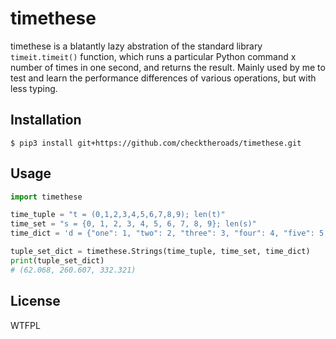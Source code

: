 # timethese
timethese is a blatantly lazy abstration of the standard library `timeit.timeit()` function, which runs a particular Python command x number of times in one second, and returns the result. Mainly used by me to test and learn the performance differences of various operations, but with less typing.

## Installation

```console
$ pip3 install git+https://github.com/checktheroads/timethese.git
```

## Usage
```python
import timethese

time_tuple = "t = (0,1,2,3,4,5,6,7,8,9); len(t)"
time_set = "s = {0, 1, 2, 3, 4, 5, 6, 7, 8, 9}; len(s)"
time_dict = 'd = {"one": 1, "two": 2, "three": 3, "four": 4, "five": 5, "six": 6, "seven": 7, "eight": 8, "nine": 9, "ten": 10}; len(d)'

tuple_set_dict = timethese.Strings(time_tuple, time_set, time_dict)
print(tuple_set_dict)
# (62.068, 260.607, 332.321)
```

## License
<a href="http://www.wtfpl.net/"><img src="http://www.wtfpl.net/wp-content/uploads/2012/12/wtfpl-badge-4.png" width="80" height="15" alt="WTFPL" /></a>
